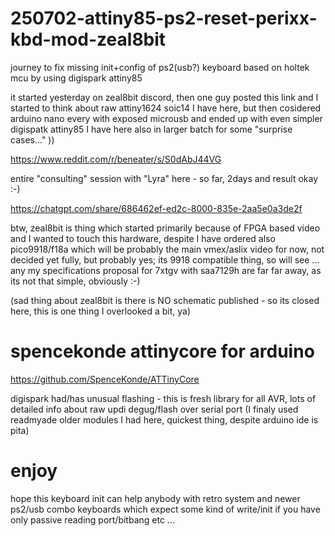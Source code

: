# 250702-attiny85-ps2-reset-perixx-kbd-mod-zeal8bit
journey to fix missing init+config of ps2(usb?) keyboard based on holtek mcu by using digispark attiny85

it started yesterday on zeal8bit discord, then one guy posted this link and I started to think about raw attiny1624 soic14 I have here, but then cosidered arduino nano every with exposed microusb and ended up with even simpler digispatk attiny85 I have here also in larger batch for some "surprise cases..." ))

https://www.reddit.com/r/beneater/s/S0dAbJ44VG

entire "consulting" session with "Lyra" here - so far, 2days and result okay :-)

https://chatgpt.com/share/686462ef-ed2c-8000-835e-2aa5e0a3de2f

btw, zeal8bit is thing which started primarily because of FPGA based video and I wanted to touch this hardware, despite I have ordered also pico9918/f18a which will be probably the main vmex/aslix video for now, not decided yet fully, but probably yes; its 9918 compatible thing, so will see ... any my specifications proposal for 7xtgv with saa7129h are far far away, as its not that simple, obviously :-)

(sad thing about zeal8bit is there is NO schematic published - so its closed here, this is one thing I overlooked a bit, ya)

# spencekonde attinycore for arduino
https://github.com/SpenceKonde/ATTinyCore

digispark had/has unusual flashing - this is fresh library for all AVR, lots of detailed info about raw updi degug/flash over serial port
(I finaly used readmyade older modules I had here, quickest thing, despite arduino ide is pita)

# enjoy 
hope this keyboard init can help anybody with retro system and newer ps2/usb combo keyboards which expect some kind of write/init if you have only passive reading port/bitbang etc ...


